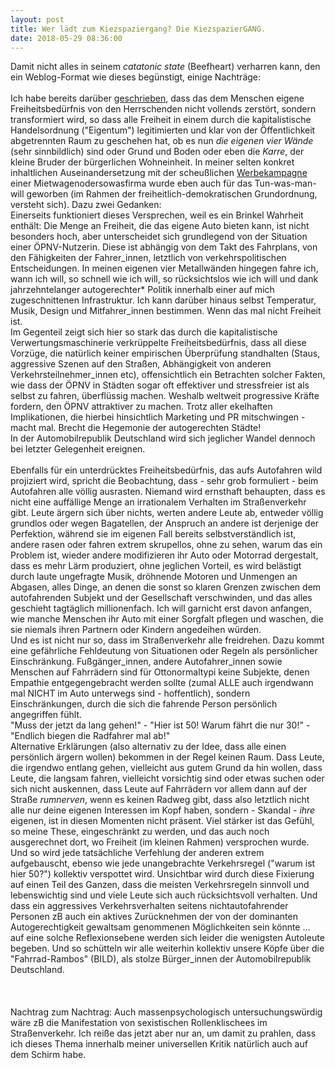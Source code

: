 ```yaml
---
layout: post
title: Wer lädt zum Kiezspaziergang? Die KiezspazierGANG.
date: 2018-05-29 08:36:00
---
```


Damit nicht alles in seinem *catatonic state*  (Beefheart) verharren kann, den ein Weblog-Format wie dieses begünstigt, einige Nachträge:
<br><br>
Ich habe bereits darüber [geschrieben](https://grillmoebel.github.io/2016/05/20/ninetyeighth-post/), dass das dem Menschen eigene Freiheitsbedürfnis von den Herrschenden nicht vollends zerstört, sondern transformiert wird, so dass alle Freiheit in einem durch die
kapitalistische Handelsordnung ("Eigentum") legitimierten und klar von der Öffentlichkeit abgetrennten Raum zu geschehen hat, ob es nun *die eigenen vier Wände* (sehr sinnbildlich) sind oder Grund und Boden
oder eben die *Karre*, der kleine Bruder der bürgerlichen Wohneinheit. In meiner selten konkret inhaltlichen Auseinandersetzung mit der scheußlichen [Werbekampagne](https://grillmoebel.github.io/2018/05/02/sixtysecond-post/) einer Mietwagenodersowasfirma wurde eben
auch für das Tun-was-man-will geworben (im Rahmen der freiheitlich-demokratischen Grundordnung, versteht sich). Dazu zwei Gedanken:<br>
Einerseits funktioniert dieses Versprechen, weil es ein Brinkel Wahrheit enthält: Die Menge an Freiheit, die das eigene Auto bieten kann, ist nicht besonders hoch, aber unterscheidet sich grundlegend
von der Situation einer ÖPNV-Nutzerin. Diese ist abhängig von dem Takt des Fahrplans, von den Fähigkeiten der Fahrer\_innen, letztlich von verkehrspolitischen Entscheidungen. In meinen eigenen vier
Metallwänden hingegen fahre ich, wann ich will, so schnell wie ich will, so rücksichtslos wie ich will und dank jahrzehntelanger autogerechter\* Politik innerhalb einer auf mich zugeschnittenen 
Infrastruktur. Ich kann darüber hinaus selbst Temperatur, Musik, Design und Mitfahrer\_innen bestimmen. Wenn das mal nicht Freiheit ist. <br>
Im Gegenteil zeigt sich hier so stark das durch die kapitalistische Verwertungsmaschinerie verkrüppelte Freiheitsbedürfnis, dass all diese Vorzüge, die natürlich keiner empirischen Überprüfung standhalten
(Staus, aggressive Szenen auf den Straßen, Abhängigkeit von anderen Verkehrsteilnehmer\_innen etc), offensichtlich ein Betrachten solcher Fakten, wie dass der ÖPNV in Städten sogar oft
effektiver und stressfreier ist als selbst zu fahren, überflüssig machen. Weshalb weltweit progressive Kräfte
fordern, den ÖPNV attraktiver zu machen. Trotz aller ekelhaften Implikationen, die hierbei hinsichtlich Marketing und PR mitschwingen - macht mal. Brecht die Hegemonie der autogerechten Städte!<br>
In der Automobilrepublik Deutschland wird sich jeglicher Wandel dennoch bei letzter Gelegenheit ereignen.<br><br>
Ebenfalls für ein unterdrücktes Freiheitsbedürfnis, das aufs Autofahren wild projiziert wird, spricht die Beobachtung, dass - sehr grob formuliert - beim Autofahren alle völlig ausrasten. Niemand wird
ernsthaft behaupten, dass es nicht eine auffällige Menge an irrationalem Verhalten im Straßenverkehr gibt. Leute ärgern sich über nichts, werten andere Leute ab, entweder völlig grundlos oder wegen Bagatellen,
der Anspruch an andere ist derjenige der Perfektion, während sie im eigenen Fall bereits selbstverständlich ist, andere rasen oder fahren extrem skrupellos, ohne zu sehen, warum das ein Problem ist, 
wieder andere modifizieren ihr Auto oder Motorrad dergestalt, dass es mehr Lärm produziert, ohne jeglichen Vorteil, es wird belästigt durch laute ungefragte Musik, dröhnende Motoren und Unmengen an Abgasen,
alles Dinge, an denen die sonst so klaren Grenzen zwischen dem autofahrenden Subjekt und der Gesellschaft verschwinden, und das alles geschieht tagtäglich millionenfach. Ich will garnicht erst davon anfangen,
wie manche Menschen ihr Auto mit einer Sorgfalt pflegen und waschen, die sie niemals ihren Partnern oder Kindern angedeihen würden.<br>
Und es ist nicht nur so, dass im Straßenverkehr alle freidrehen. Dazu kommt eine gefährliche Fehldeutung von Situationen oder Regeln als persönlicher Einschränkung. Fußgänger\_innen, andere Autofahrer\_innen 
sowie Menschen auf Fahrrädern sind für Ottonormaltypi keine Subjekte, denen Empathie entgegengebracht werden sollte (zumal ALLE auch irgendwann mal NICHT im Auto unterwegs sind - hoffentlich), sondern
Einschränkungen, durch die sich die fahrende Person persönlich angegriffen fühlt. <br>
"Muss der jetzt da lang gehen!" - "Hier ist 50! Warum fährt die nur 30!" - "Endlich biegen die Radfahrer mal ab!"
<br>
Alternative Erklärungen (also alternativ zu der Idee, dass alle einen persönlich ärgern wollen) bekommen in der Regel keinen Raum. Dass Leute, die irgendwo entlang gehen, vielleicht aus gutem Grund da hin wollen, dass 
Leute, die langsam fahren, vielleicht vorsichtig sind oder etwas suchen oder sich nicht auskennen, dass Leute auf Fahrrädern vor allem dann auf der Straße *rumnerven*, wenn es keinen Radweg gibt, dass also
letztlich nicht alle nur deine eigenen Interessen im Kopf haben, sondern - Skandal - *ihre* eigenen, ist in diesen Momenten nicht präsent. Viel stärker ist das Gefühl, so meine These, eingeschränkt zu werden,
und das auch noch ausgerechnet dort, wo Freiheit (im kleinen Rahmen) versprochen wurde.<br>
Und so wird jede tatsächliche Verfehlung der anderen extrem aufgebauscht, ebenso wie jede unangebrachte Verkehrsregel ("warum ist hier 50?") kollektiv verspottet wird. Unsichtbar wird durch diese Fixierung
auf einen Teil des Ganzen, dass die meisten Verkehrsregeln sinnvoll und lebenswichtig sind und viele Leute sich auch rücksichtsvoll verhalten. Und dass ein aggressives Verkehrsverhalten seitens 
nichtautofahrender Personen zB auch ein aktives Zurücknehmen der von der dominanten Autogerechtigkeit gewaltsam genommenen Möglichkeiten sein könnte ... auf eine solche Reflexionsebene werden sich leider
die wenigsten Autoleute begeben. Und so schütteln wir alle weiterhin kollektiv unsere Köpfe über die "Fahrrad-Rambos" (BILD), als stolze Bürger\_innen der Automobilrepublik Deutschland.<br>
<br><br><br>
Nachtrag zum Nachtrag: Auch massenpsychologisch untersuchungswürdig wäre zB die Manifestation von sexistischen Rollenklischees im Straßenverkehr. Ich reiße das jetzt aber nur an, um damit zu prahlen, dass 
ich dieses Thema innerhalb meiner universellen Kritik natürlich auch auf dem Schirm habe.
